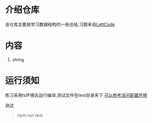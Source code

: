 # 介绍仓库
该仓库主要是学习数据结构的一些总结,习题来自[LettCode](https://leetcode-cn.com)

# 内容
1. string

# 运行须知
练习采用ts环境去运行编译,测试文件在test目录夹下
[可以参考该问配置环境](https://tasaid.com/blog/2018122819513079.html)

测试
>npm run test

  